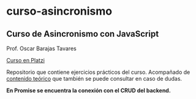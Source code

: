 # curso-asincronismo

## Curso de Asincronismo con JavaScript  

Prof. Oscar Barajas Tavares  

[Curso en Platzi](https://platzi.com/cursos/asincronismo-js/)

Repositorio que contiene ejercicios prácticos del curso. Acompañado de [contenido teórico](https://github.com/UboldiTIC/javascript/blob/main/asincronismo_con_JavaScript.md) que también se puede consultar en caso de dudas.

**En Promise se encuentra la conexión con el CRUD del backend.**